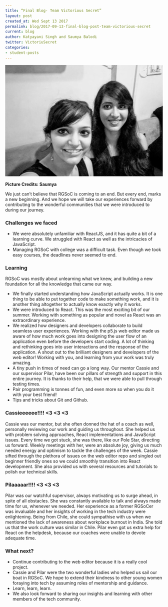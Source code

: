 ```yaml
---
title: “Final Blog- Team Victorious Secret”
layout: post
created_at: Wed Sept 13 2017
permalink: blog/2017-09-13-final-blog-post-team-victorious-secret
current: blog
author: Katyayani Singh and Saumya Balodi
twitter: VictoriuSecret
categories:
- student-posts
---
```


![Team Victorious Secret](/img/blog/2017/team_victorious_secret_1.jpeg)
<div class="image-credits"><b>Picture Credits: Saumya</b></div>

We just can’t believe that RGSoC is coming to an end. But every end, marks a new beginning. And we hope we will take our experiences forward by contributing to the wonderful communities that we were introduced to during our journey. 

### Challenges we faced

* We were absolutely unfamiliar with ReactJS, and it has quite a bit of a learning curve. We struggled with React as well as the intricacies of JavaScript. 
* Managing RGSoC with college was a difficult task. Even though we took easy courses, the deadlines never seemed to end.

### Learning
RGSoC was mostly about unlearning what we knew, and building a new foundation for all the knowledge that came our way.

* We finally started understanding how JavaScript actually works. It is one thing to be able to put together code to make something work, and it is another thing altogether to actually know exactly why it works. 
* We were introduced to React. This was the most exciting bit of our summer. Working with something as popular and novel as React was an extraordinary experience.
* We realized how designers and developers collaborate to build seamless user experiences. Working with the p5.js web editor made us aware of how much work goes into designing the user flow of an application even before the developers start coding. A lot of thinking and rethinking goes into user interactions and the response of the application. A shout out to the brilliant designers and developers of the web editor! Working with you, and learning from your work was truly amazing.
* A tiny push in times of need can go a long way. Our mentor Cassie and our supervisor Pilar, have been our pillars of strength and support in this entire journey. It is thanks to their help, that we were able to pull through testing times. 
* Pair programming is tonnes of fun, and even more so when you do it with your best friend!
* Tips and tricks about Git and Github.

### Cassieeeeee!!!! <3 <3 <3
Cassie was our mentor, but she often donned the hat of a coach as well, personally reviewing our work and guiding us throughout. She helped us with problem solving approaches, React implementations and JavaScript issues. Every time we got stuck, she was there, like our Pole Star, directing us forward. Weekly meetings with her, were an absolute joy, giving us much needed energy and optimism to tackle the challenges of the week. Cassie sifted through the plethora of issues on the web editor repo and singled out beginner friendly ones so we could smoothly transition into React development. She also provided us with several resources and tutorials to polish our technical skills.

### Pilaaaaar!!!! <3 <3 <3
Pilar was our watchful supervisor, always motivating us to surge ahead, in spite of all obstacles. She was constantly available to talk and always made time for us, whenever we needed. Her experience as a former RGSoCer was invaluable and her insights of working in the tech industry were enlightening. Being from Chile, she could sympathise with us when we mentioned the lack of awareness about workplace burnout in India. She told us that the work culture was similar in Chile. Pilar even got us extra help for React on the helpdesk, because our coaches were unable to devote adequate time. 

### What next?
* Continue contributing to the web editor because it is a really cool project.
* Cassie and Pilar were the two wonderful ladies who helped us sail our boat in RGSoC. We hope to extend their kindness to other young women foraying into tech by assuming roles of mentorship and guidance.
* Learn, learn, learn.
* We also look forward to sharing our insights and learning with other members of the tech community.


